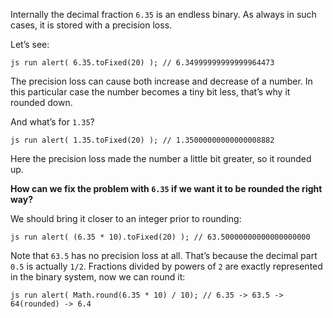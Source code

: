 Internally the decimal fraction `6.35` is an endless binary. As always in such cases, it is stored with a precision loss.

Let’s see:

`js run alert( 6.35.toFixed(20) ); // 6.34999999999999964473`

The precision loss can cause both increase and decrease of a number. In this particular case the number becomes a tiny bit less, that’s why it rounded down.

And what’s for `1.35`?

`js run alert( 1.35.toFixed(20) ); // 1.35000000000000008882`

Here the precision loss made the number a little bit greater, so it rounded up.

**How can we fix the problem with `6.35` if we want it to be rounded the right way?**

We should bring it closer to an integer prior to rounding:

`js run alert( (6.35 * 10).toFixed(20) ); // 63.50000000000000000000`

Note that `63.5` has no precision loss at all. That’s because the decimal part `0.5` is actually `1/2`. Fractions divided by powers of `2` are exactly represented in the binary system, now we can round it:

`js run alert( Math.round(6.35 * 10) / 10); // 6.35 -> 63.5 -> 64(rounded) -> 6.4`
